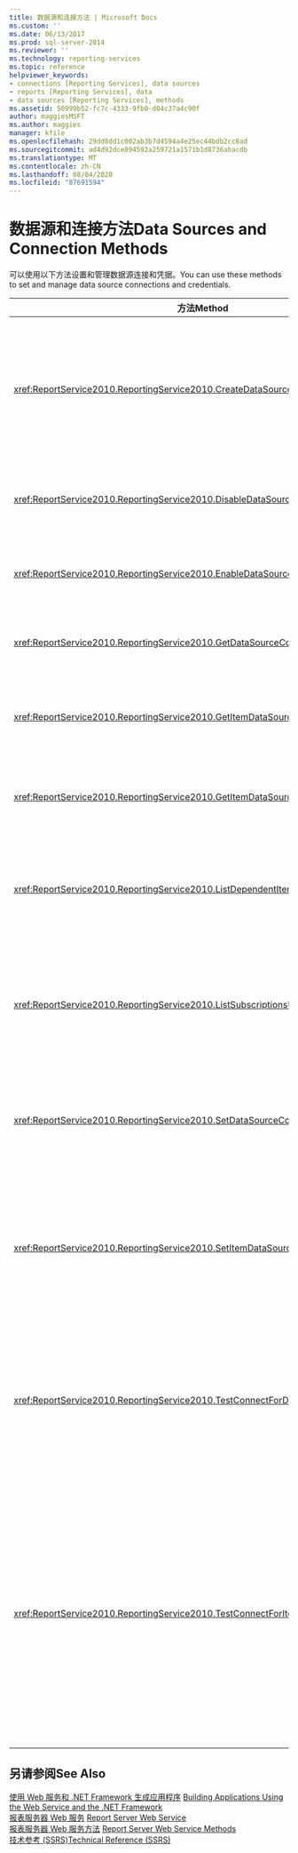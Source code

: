 ```yaml
---
title: 数据源和连接方法 | Microsoft Docs
ms.custom: ''
ms.date: 06/13/2017
ms.prod: sql-server-2014
ms.reviewer: ''
ms.technology: reporting-services
ms.topic: reference
helpviewer_keywords:
- connections [Reporting Services], data sources
- reports [Reporting Services], data
- data sources [Reporting Services], methods
ms.assetid: 50999b52-fc7c-4333-9fb0-d04c37a4c90f
author: maggiesMSFT
ms.author: maggies
manager: kfile
ms.openlocfilehash: 29dd8dd1c002ab3b7d4594a4e25ec44bdb2cc8ad
ms.sourcegitcommit: ad4d92dce894592a259721a1571b1d8736abacdb
ms.translationtype: MT
ms.contentlocale: zh-CN
ms.lasthandoff: 08/04/2020
ms.locfileid: "87691594"
---
```

# <a name="data-sources-and-connection-methods"></a><span data-ttu-id="10a14-102">数据源和连接方法</span><span class="sxs-lookup"><span data-stu-id="10a14-102">Data Sources and Connection Methods</span></span>
  <span data-ttu-id="10a14-103">可以使用以下方法设置和管理数据源连接和凭据。</span><span class="sxs-lookup"><span data-stu-id="10a14-103">You can use these methods to set and manage data source connections and credentials.</span></span>  
  
|<span data-ttu-id="10a14-104">方法</span><span class="sxs-lookup"><span data-stu-id="10a14-104">Method</span></span>|<span data-ttu-id="10a14-105">操作</span><span class="sxs-lookup"><span data-stu-id="10a14-105">Action</span></span>|  
|------------|------------|  
|<xref:ReportService2010.ReportingService2010.CreateDataSource%2A>|<span data-ttu-id="10a14-106">在报表服务器数据库或 SharePoint 库中创建新数据源。</span><span class="sxs-lookup"><span data-stu-id="10a14-106">Creates a new data source in the report server database or SharePoint library.</span></span>|  
|<xref:ReportService2010.ReportingService2010.DisableDataSource%2A>|<span data-ttu-id="10a14-107">禁用已启用的数据源。</span><span class="sxs-lookup"><span data-stu-id="10a14-107">Disables a data source that is enabled.</span></span>|  
|<xref:ReportService2010.ReportingService2010.EnableDataSource%2A>|<span data-ttu-id="10a14-108">启用已禁用的数据源。</span><span class="sxs-lookup"><span data-stu-id="10a14-108">Enables a data source that is disabled.</span></span>|  
|<xref:ReportService2010.ReportingService2010.GetDataSourceContents%2A>|<span data-ttu-id="10a14-109">返回数据源的内容。</span><span class="sxs-lookup"><span data-stu-id="10a14-109">Returns the contents of a data source.</span></span>|  
|<xref:ReportService2010.ReportingService2010.GetItemDataSourcePrompts%2A>|<span data-ttu-id="10a14-110">获取指定项的数据源提示。</span><span class="sxs-lookup"><span data-stu-id="10a14-110">Gets the data source prompts for a specified item.</span></span>|  
|<xref:ReportService2010.ReportingService2010.GetItemDataSources%2A>|<span data-ttu-id="10a14-111">返回目录中项的数据源。</span><span class="sxs-lookup"><span data-stu-id="10a14-111">Returns the data sources for an item in the catalog.</span></span>|  
|<xref:ReportService2010.ReportingService2010.ListDependentItems%2A>|<span data-ttu-id="10a14-112">返回引用指定目录项的目录项列表。</span><span class="sxs-lookup"><span data-stu-id="10a14-112">Returns a list of catalog items that reference a specified catalog item.</span></span>|  
|<xref:ReportService2010.ReportingService2010.ListSubscriptionsUsingDataSource%2A>|<span data-ttu-id="10a14-113">返回与给定数据源关联的订阅列表。</span><span class="sxs-lookup"><span data-stu-id="10a14-113">Returns a list of subscriptions that are associated with a given data source.</span></span>|  
|<xref:ReportService2010.ReportingService2010.SetDataSourceContents%2A>|<span data-ttu-id="10a14-114">设置与数据源关联的连接属性。</span><span class="sxs-lookup"><span data-stu-id="10a14-114">Sets the connection properties that are associated with a data source.</span></span>|  
|<xref:ReportService2010.ReportingService2010.SetItemDataSources%2A>|<span data-ttu-id="10a14-115">为报表服务器数据库或 SharePoint 库中的项设置数据源。</span><span class="sxs-lookup"><span data-stu-id="10a14-115">Sets the data sources for an item in a report server database or SharePoint library.</span></span>|  
|<xref:ReportService2010.ReportingService2010.TestConnectForDataSourceDefinition%2A>|<span data-ttu-id="10a14-116">测试数据源的连接。</span><span class="sxs-lookup"><span data-stu-id="10a14-116">Tests the connection for a data source.</span></span> <span data-ttu-id="10a14-117">此方法支持数据源的直接测试。</span><span class="sxs-lookup"><span data-stu-id="10a14-117">This method supports the direct testing of the data source.</span></span>|  
|<xref:ReportService2010.ReportingService2010.TestConnectForItemDataSource%2A>|<span data-ttu-id="10a14-118">测试数据源的连接。</span><span class="sxs-lookup"><span data-stu-id="10a14-118">Tests the connection for a data source.</span></span> <span data-ttu-id="10a14-119">此方法支持已发布的数据源的测试，这些数据源由报表或模型和共享数据源使用。</span><span class="sxs-lookup"><span data-stu-id="10a14-119">This method supports the testing of published data sources that are used by reports or models and shared data sources.</span></span>|  
  
## <a name="see-also"></a><span data-ttu-id="10a14-120">另请参阅</span><span class="sxs-lookup"><span data-stu-id="10a14-120">See Also</span></span>  
 <span data-ttu-id="10a14-121">[使用 Web 服务和 .NET Framework 生成应用程序](../net-framework/building-applications-using-the-web-service-and-the-net-framework.md) </span><span class="sxs-lookup"><span data-stu-id="10a14-121">[Building Applications Using the Web Service and the .NET Framework](../net-framework/building-applications-using-the-web-service-and-the-net-framework.md) </span></span>  
 <span data-ttu-id="10a14-122">[报表服务器 Web 服务](../report-server-web-service.md) </span><span class="sxs-lookup"><span data-stu-id="10a14-122">[Report Server Web Service](../report-server-web-service.md) </span></span>  
 <span data-ttu-id="10a14-123">[报表服务器 Web 服务方法](report-server-web-service-methods.md) </span><span class="sxs-lookup"><span data-stu-id="10a14-123">[Report Server Web Service Methods](report-server-web-service-methods.md) </span></span>  
 [<span data-ttu-id="10a14-124">技术参考 (SSRS)</span><span class="sxs-lookup"><span data-stu-id="10a14-124">Technical Reference &#40;SSRS&#41;</span></span>](../../technical-reference-ssrs.md)  
  
  
